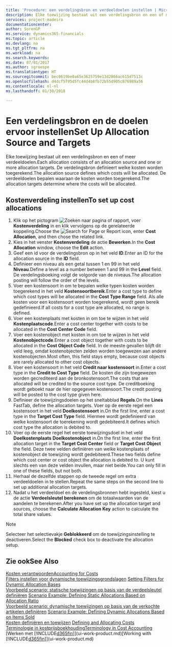 ```yaml
---
title: 'Procedure: een verdelingsbron en verdeeldoelen instellen | Microsoft Docs'
description: Elke toewijzing bestaat uit een verdelingsbron en een of meer verdeeldoelen. De verdelingsbron definieert welke kosten worden toegerekend. De verdeeldoelen bepalen waaraan de kosten worden toegerekend.
services: project-madeira
documentationcenter: 
author: SorenGP
ms.service: dynamics365-financials
ms.topic: article
ms.devlang: na
ms.tgt_pltfrm: na
ms.workload: na
ms.search.keywords: 
ms.date: 07/01/2017
ms.author: sgroespe
ms.translationtype: HT
ms.sourcegitcommit: bec0619be0a65e3625759e13d2866ac615d7513c
ms.openlocfilehash: d4dcf5f95d5fc44d4b8fb72b55d905c876989a56
ms.contentlocale: nl-nl
ms.lasthandoff: 01/30/2018

---
```

# <a name="set-up-allocation-source-and-targets"></a><span data-ttu-id="567cf-105">Een verdelingsbron en de doelen ervoor instellen</span><span class="sxs-lookup"><span data-stu-id="567cf-105">Set Up Allocation Source and Targets</span></span>
<span data-ttu-id="567cf-106">Elke toewijzing bestaat uit een verdelingsbron en een of meer verdeeldoelen.</span><span class="sxs-lookup"><span data-stu-id="567cf-106">Each allocation consists of an allocation source and one or more allocation targets.</span></span> <span data-ttu-id="567cf-107">De verdelingsbron definieert welke kosten worden toegerekend.</span><span class="sxs-lookup"><span data-stu-id="567cf-107">The allocation source defines which costs will be allocated.</span></span> <span data-ttu-id="567cf-108">De verdeeldoelen bepalen waaraan de kosten worden toegerekend.</span><span class="sxs-lookup"><span data-stu-id="567cf-108">The allocation targets determine where the costs will be allocated.</span></span>  

## <a name="to-set-up-cost-allocations"></a><span data-ttu-id="567cf-109">Kostenverdeling instellen</span><span class="sxs-lookup"><span data-stu-id="567cf-109">To set up cost allocations</span></span>  
1.  <span data-ttu-id="567cf-110">Klik op het pictogram ![Zoeken naar pagina of rapport](media/ui-search/search_small.png "pictogram Zoeken naar pagina of rapport"), voer **Kostenverdeling** in en klik vervolgens op de gerelateerde koppeling.</span><span class="sxs-lookup"><span data-stu-id="567cf-110">Choose the ![Search for Page or Report](media/ui-search/search_small.png "Search for Page or Report icon") icon, enter **Cost Allocation**, and then chose the related link.</span></span>  
2.  <span data-ttu-id="567cf-111">Kies in het venster **Kostenverdeling** de actie **Bewerken**.</span><span class="sxs-lookup"><span data-stu-id="567cf-111">In the **Cost Allocation** window, choose the **Edit** action.</span></span>  
3.  <span data-ttu-id="567cf-112">Geef een id voor de verdelingsbron op in het veld **ID**.</span><span class="sxs-lookup"><span data-stu-id="567cf-112">Enter an ID for the allocation source in the **ID** field.</span></span>  
4.  <span data-ttu-id="567cf-113">Definieer een niveau als een getal tussen 1 en 99 in het veld **Niveau**.</span><span class="sxs-lookup"><span data-stu-id="567cf-113">Define a level as a number between 1 and 99 in the **Level** field.</span></span> <span data-ttu-id="567cf-114">De verdelingsboeking volgt de volgorde van de niveaus.</span><span class="sxs-lookup"><span data-stu-id="567cf-114">The allocation posting will follow the order of the levels.</span></span>  
5.  <span data-ttu-id="567cf-115">Voer een kostensoort in om te bepalen welke typen kosten worden toegerekend in het veld **Kostensoortbereik**.</span><span class="sxs-lookup"><span data-stu-id="567cf-115">Enter a cost type to define which cost types will be allocated in the **Cost Type Range** field.</span></span> <span data-ttu-id="567cf-116">Als alle kosten voor een kostensoort worden toegerekend, wordt geen bereik gedefinieerd.</span><span class="sxs-lookup"><span data-stu-id="567cf-116">If all costs for a cost type are allocated, no range is defined.</span></span>  
6.  <span data-ttu-id="567cf-117">Voer een kostenplaats met kosten in om toe te wijzen in het veld **Kostenplaatscode**.</span><span class="sxs-lookup"><span data-stu-id="567cf-117">Enter a cost center together with costs to be allocated in the **Cost Center Code** field.</span></span>  
7.  <span data-ttu-id="567cf-118">Voer een kostenobject met kosten in om toe te wijzen in het veld **Kostenobjectcode**.</span><span class="sxs-lookup"><span data-stu-id="567cf-118">Enter a cost object together with costs to be allocated in the **Cost Object Code** field.</span></span> <span data-ttu-id="567cf-119">In de meeste gevallen blijft dit veld leeg, omdat kostenobjecten zelden worden toegewezen aan andere kostenobjecten.</span><span class="sxs-lookup"><span data-stu-id="567cf-119">Most often, this field stays empty, because cost objects are rarely allocated to other cost objects.</span></span>  
8.  <span data-ttu-id="567cf-120">Voer een kostensoort in het veld **Credit naar kostensoort** in.</span><span class="sxs-lookup"><span data-stu-id="567cf-120">Enter a cost type in the **Credit to Cost Type** field.</span></span> <span data-ttu-id="567cf-121">De kosten die zijn toegewezen worden gecrediteerd aan de bronkostensoort.</span><span class="sxs-lookup"><span data-stu-id="567cf-121">The costs that are allocated will be credited to the source cost type.</span></span> <span data-ttu-id="567cf-122">De creditboeking wordt geboekt naar de hier opgegeven kostensoort.</span><span class="sxs-lookup"><span data-stu-id="567cf-122">The credit posting will be posted to the cost type given here.</span></span>  
9. <span data-ttu-id="567cf-123">Definieer de toewijzingsdoelen op het sneltabblad **Regels**.</span><span class="sxs-lookup"><span data-stu-id="567cf-123">On the **Lines** FastTab, define the allocation targets.</span></span> <span data-ttu-id="567cf-124">Voer op de eerste regel een kostensoort in het veld **Doelkostensoort** in.</span><span class="sxs-lookup"><span data-stu-id="567cf-124">On the first line, enter a cost type in the **Target Cost Type** field.</span></span> <span data-ttu-id="567cf-125">Hiermee wordt gedefinieerd van welke kostensoort de toerekening wordt gedebiteerd.</span><span class="sxs-lookup"><span data-stu-id="567cf-125">It defines which cost type the allocation is debited to.</span></span>  
10. <span data-ttu-id="567cf-126">Voer op de eerste regel het eerste toewijzingsdoel in het veld **Doelkostenplaats** **Doelkostenobject** in.</span><span class="sxs-lookup"><span data-stu-id="567cf-126">On the first line, enter the first allocation target in the **Target Cost Center** field or **Target Cost Object** the field.</span></span> <span data-ttu-id="567cf-127">Deze twee velden definiëren van welke kostenplaats of kostenobject de toewijzing wordt gedebiteerd.</span><span class="sxs-lookup"><span data-stu-id="567cf-127">These two fields define which cost center or cost object the allocation is debited to.</span></span> <span data-ttu-id="567cf-128">U kunt slechts een van deze velden invullen, maar niet beide.</span><span class="sxs-lookup"><span data-stu-id="567cf-128">You can only fill in one of these fields, but not both.</span></span>  
11. <span data-ttu-id="567cf-129">Herhaal de dezelfde stappen op de tweede regel om extra verdeeldoelen in te stellen.</span><span class="sxs-lookup"><span data-stu-id="567cf-129">Repeat the same steps on the second line to set up additional allocation targets.</span></span>  
12. <span data-ttu-id="567cf-130">Nadat u het verdeeldoel en de verdelingsbronnen hebt ingesteld, kiest u de actie **Verdeelsleutel berekenen** om de totaalwaarden van de aandelen te berekenen.</span><span class="sxs-lookup"><span data-stu-id="567cf-130">After you have set up the allocation target and sources, choose the **Calculate Allocation Key** action to calculate the total share values.</span></span>  

> [!NOTE]  
>  <span data-ttu-id="567cf-131">Selecteer het selectievakje **Geblokkeerd** om de toewijzingsinstelling te deactiveren.</span><span class="sxs-lookup"><span data-stu-id="567cf-131">Select the **Blocked** check box to deactivate the allocation setup.</span></span>  

## <a name="see-also"></a><span data-ttu-id="567cf-132">Zie ook</span><span class="sxs-lookup"><span data-stu-id="567cf-132">See Also</span></span>  
[<span data-ttu-id="567cf-133">Kosten verantwoorden</span><span class="sxs-lookup"><span data-stu-id="567cf-133">Accounting for Costs</span></span>](finance-manage-cost-accounting.md)  
 <span data-ttu-id="567cf-134">[Filters instellen voor dynamische toewijzingsgrondslagen](finance-setting-filters-for-dynamic-allocation-bases.md) </span><span class="sxs-lookup"><span data-stu-id="567cf-134">[Setting Filters for Dynamic Allocation Bases](finance-setting-filters-for-dynamic-allocation-bases.md) </span></span>  
 <span data-ttu-id="567cf-135">[Voorbeeld scenario: statische toewijzingen op basis van de verdeelsleutel definiëren](finance-scenario-example-defining-static-allocations-based-on-allocation-ratio.md) </span><span class="sxs-lookup"><span data-stu-id="567cf-135">[Scenario Example: Defining Static Allocations Based on Allocation Ratio](finance-scenario-example-defining-static-allocations-based-on-allocation-ratio.md) </span></span>  
 <span data-ttu-id="567cf-136">[Voorbeeld scenario: dynamische toewijzingen op basis van de verkochte artikelen definiëren](finance-scenario-example-defining-dynamic-allocations-based-on-items-sold.md) </span><span class="sxs-lookup"><span data-stu-id="567cf-136">[Scenario Example: Defining Dynamic Allocations Based on Items Sold](finance-scenario-example-defining-dynamic-allocations-based-on-items-sold.md) </span></span>  
 <span data-ttu-id="567cf-137">[Kosten definiëren en toewijzen](finance-define-and-allocate-costs.md) </span><span class="sxs-lookup"><span data-stu-id="567cf-137">[Defining and Allocating Costs](finance-define-and-allocate-costs.md) </span></span>  
 [<span data-ttu-id="567cf-138">Terminologie in kostprijsboekhouding</span><span class="sxs-lookup"><span data-stu-id="567cf-138">Terminology in Cost Accounting</span></span>](finance-terminology-in-cost-accounting.md)  
 <span data-ttu-id="567cf-139">[Werken met [!INCLUDE[d365fin](includes/d365fin_md.md)]](ui-work-product.md)</span><span class="sxs-lookup"><span data-stu-id="567cf-139">[Working with [!INCLUDE[d365fin](includes/d365fin_md.md)]](ui-work-product.md)</span></span>

